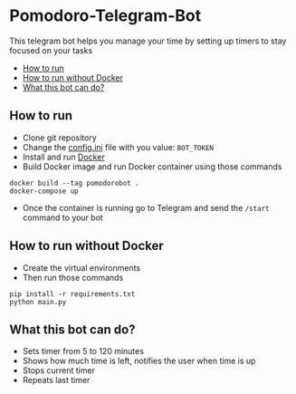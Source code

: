 # Pomodoro-Telegram-Bot
This telegram bot helps you manage your time by setting up timers to stay focused on your tasks

* [How to run](#how-to-run)
* [How to run without Docker](#how-to-run-without-docker)
* [What this bot can do?](#what-this-bot-can-do)

## How to run
* Clone git repository
* Change the [config.ini](config.ini) file with you value: `BOT_TOKEN`
* Install and run [Docker](https://www.docker.com/)
* Build Docker image and run Docker container using those commands
```
docker build --tag pomodorobot .
docker-compose up
```
* Once the container is running go to Telegram and send the `/start` command to your bot

## How to run without Docker
* Create the virtual environments
* Then run those commands
```
pip install -r requirements.txt
python main.py
```

## What this bot can do?
* Sets timer from 5 to 120 minutes
* Shows how much time is left, notifies the user when time is up
* Stops current timer
* Repeats last timer
